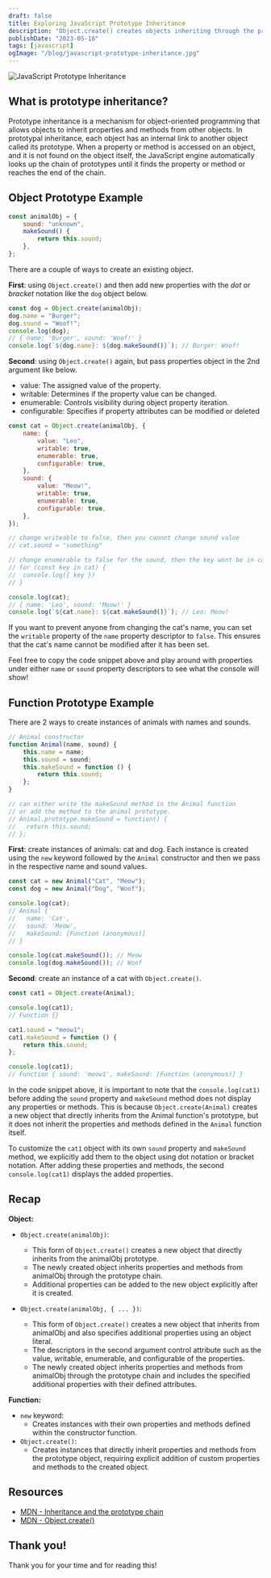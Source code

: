 ```yaml
---
draft: false
title: Exploring JavaScript Prototype Inheritance
description: "Object.create() creates objects inheriting through the prototype chain, while 'new' with a constructor directly inherits properties"
publishDate: "2023-05-18"
tags: [javascript]
ogImage: "/blog/javascript-prototype-inheritance.jpg"
---
```


![JavaScript Prototype Inheritance](/blog/javascript-prototype-inheritance.jpg)

## What is prototype inheritance?

Prototype inheritance is a mechanism for object-oriented programming that allows objects to inherit properties and methods from other objects. In prototypal inheritance, each object has an internal link to another object called its prototype. When a property or method is accessed on an object, and it is not found on the object itself, the JavaScript engine automatically looks up the chain of prototypes until it finds the property or method or reaches the end of the chain.

## Object Prototype Example

```js
const animalObj = {
	sound: "unknown",
	makeSound() {
		return this.sound;
	},
};
```

There are a couple of ways to create an existing object.

**First**: using `Object.create()` and then add new properties with the _dot_ or _bracket_ notation like the `dog` object below.

```js
const dog = Object.create(animalObj);
dog.name = "Burger";
dog.sound = "Woof!";
console.log(dog);
// { name: 'Burger', sound: 'Woof!' }
console.log(`${dog.name}: ${dog.makeSound()}`); // Burger: Woof!
```

**Second**: using `Object.create()` again, but pass properties object in the 2nd argument like below.

- value: The assigned value of the property.
- writable: Determines if the property value can be changed.
- enumerable: Controls visibility during object property iteration.
- configurable: Specifies if property attributes can be modified or deleted

```js
const cat = Object.create(animalObj, {
	name: {
		value: "Leo",
		writable: true,
		enumerable: true,
		configurable: true,
	},
	sound: {
		value: "Meow!",
		writable: true,
		enumerable: true,
		configurable: true,
	},
});

// change writeable to false, then you cannot change sound value
// cat.sound = "something"

// change enumerable to false for the sound, then the key wont be in console
// for (const key in cat) {
// 	console.log({ key })
// }

console.log(cat);
// { name: 'Leo', sound: 'Meow!' }
console.log(`${cat.name}: ${cat.makeSound()}`); // Leo: Meow!
```

If you want to prevent anyone from changing the cat's name, you can set the `writable` property of the `name` property descriptor to `false`. This ensures that the cat's name cannot be modified after it has been set.

Feel free to copy the code snippet above and play around with properties under either `name` or `sound` property descriptors to see what the console will show!

## Function Prototype Example

There are 2 ways to create instances of animals with names and sounds.

```js
// Animal constructor
function Animal(name, sound) {
	this.name = name;
	this.sound = sound;
	this.makeSound = function () {
		return this.sound;
	};
}

// can either write the makeSound method in the Animal function
// or add the method to the animal prototype.
// Animal.prototype.makeSound = function() {
//   return this.sound;
// };
```

**First**: create instances of animals: cat and dog. Each instance is created using the `new` keyword followed by the `Animal` constructor and then we pass in the respective name and sound values.

```js
const cat = new Animal("Cat", "Meow");
const dog = new Animal("Dog", "Woof");

console.log(cat);
// Animal {
//   name: 'Cat',
//   sound: 'Meow',
//   makeSound: [Function (anonymous)]
// }

console.log(cat.makeSound()); // Meow
console.log(dog.makeSound()); // Woof
```

**Second**: create an instance of a cat with `Object.create()`.

```js
const cat1 = Object.create(Animal);

console.log(cat1);
// Function {}

cat1.sound = "meow1";
cat1.makeSound = function () {
	return this.sound;
};

console.log(cat1);
// Function { sound: 'meow1', makeSound: [Function (anonymous)] }
```

In the code snippet above, it is important to note that the `console.log(cat1)` before adding the `sound` property and `makeSound` method does not display any properties or methods. This is because `Object.create(Animal)` creates a new object that directly inherits from the Animal function's prototype, but it does not inherit the properties and methods defined in the `Animal` function itself.

To customize the `cat1` object with its own `sound` property and `makeSound` method, we explicitly add them to the object using dot notation or bracket notation. After adding these properties and methods, the second `console.log(cat1)` displays the added properties.

## Recap

**Object:**

- `Object.create(animalObj)`:

  - This form of `Object.create()` creates a new object that directly inherits from the animalObj prototype.
  - The newly created object inherits properties and methods from animalObj through the prototype chain.
  - Additional properties can be added to the new object explicitly after it is created.

- `Object.create(animalObj, { ... })`:
  - This form of `Object.create()` creates a new object that inherits from animalObj and also specifies additional properties using an object literal.
  - The descriptors in the second argument control attribute such as the value, writable, enumerable, and configurable of the properties.
  - The newly created object inherits properties and methods from animalObj through the prototype chain and includes the specified additional properties with their defined attributes.

**Function:**

- `new` keyword:
  - Creates instances with their own properties and methods defined within the constructor function.
- `Object.create()`:
  - Creates instances that directly inherit properties and methods from the prototype object, requiring explicit addition of custom properties and methods to the created object.

## Resources

- <a href="https://developer.mozilla.org/en-US/docs/Web/JavaScript/Inheritance_and_the_prototype_chain" target="_blank" rel="noopener noreferrer">MDN - Inheritance and the prototype chain</a>
- <a href="https://developer.mozilla.org/en-US/docs/Web/JavaScript/Reference/Global_Objects/Object/create" target="_blank" rel="noopener noreferrer">MDN - Object.create()</a>

## Thank you!

Thank you for your time and for reading this!
